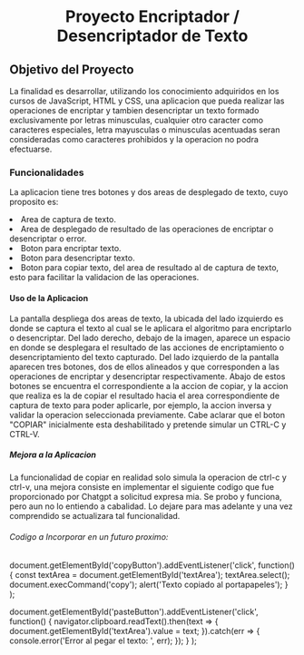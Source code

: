  <h1 align="center">Proyecto Encriptador / Desencriptador de Texto</h1>
    <h2>Objetivo del Proyecto</h2>
         <p>La finalidad es desarrollar, utilizando los conocimiento adquiridos en los cursos de JavaScript,
             HTML y CSS, una aplicacion que pueda realizar las operaciones de encriptar y tambien desencriptar 
             un texto formado exclusivamente por letras minusculas, cualquier otro caracter como caracteres 
             especiales, letra mayusculas o minusculas acentuadas seran consideradas como caracteres prohibidos
            y la operacion no podra efectuarse.
         </p>
    <h3>Funcionalidades</h3>
         <p>La aplicacion tiene tres botones y dos areas de desplegado de texto, cuyo proposito es:
            <u1>
                 <li>Area de captura de texto.</li>
                 <li>Area de desplegado de resultado de las operaciones de encriptar o desencriptar o error.</li>
                 <li>Boton para encriptar texto.</li>
                 <li>Boton para desencriptar texto.</li>
                 <li>Boton para copiar texto, del area de resultado al de captura de texto, esto para facilitar la validacion
                   de las operaciones.</li>
            </u1>
         </p>
    <h4>Uso de la Aplicacion </h4>
         <p>La pantalla despliega dos areas de texto, la ubicada del lado izquierdo es donde 
            se captura el texto al cual se le aplicara el algoritmo para encriptarlo o desencriptar. 
            Del lado derecho, debajo de la imagen, aparece un espacio en donde se desplegara el resultado de las acciones
            de encriptamiento o desencriptamiento del texto capturado.
            Del lado izquierdo de la pantalla aparecen tres botones, dos de ellos alineados y que corresponden a las
            operaciones de encriptar y desencriptar respectivamente. Abajo de estos botones se encuentra el correspondiente
            a la accion de copiar, y la accion que realiza es la  de copiar el resultado hacia el area correspondiente de captura 
            de texto para poder aplicarle, por ejemplo, la accion inversa y validar la operacion seleccionada previamente.
            Cabe aclarar que el boton "COPIAR" inicialmente esta deshabilitado y pretende simular un CTRL-C y CTRL-V.
         </p>
    <h5>Mejora a la Aplicacion</h5>
         <p>
          La funcionalidad de copiar en realidad solo simula la operacion de ctrl-c y ctrl-v, una mejora consiste
          en implementar el siguiente codigo que fue proporcionado por Chatgpt a solicitud expresa mia. Se probo y
          funciona, pero aun no lo entiendo a cabalidad. Lo dejare para mas adelante y una vez comprendido se 
          actualizara tal funcionalidad. 
         </p>
     <h6>Codigo a Incorporar en un futuro proximo:</h6>
     <p> 
          document.getElementById('copyButton').addEventListener('click', function() {
               const textArea = document.getElementById('textArea');
               textArea.select();
               document.execCommand('copy');
               alert('Texto copiado al portapapeles');
            }
        );
     </p>
     <p>
          document.getElementById('pasteButton').addEventListener('click', function() {
               navigator.clipboard.readText().then(text => {
                   document.getElementById('textArea').value = text;
               }).catch(err => {
               console.error('Error al pegar el texto: ', err);
               });
          }
       );
     </p> 
